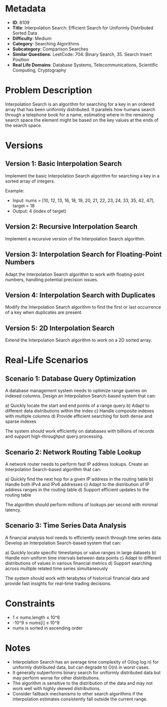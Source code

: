 # Metadata

- **ID**: 8109
- **Title**: Interpolation Search: Efficient Search for Uniformly Distributed Sorted Data
- **Difficulty**: Medium
- **Category**: Searching Algorithms
- **Subcategory**: Comparison Searches
- **Similar Questions**: LeetCode: 704. Binary Search, 35. Search Insert Position
- **Real Life Domains**: Database Systems, Telecommunications, Scientific Computing, Cryptography

# Problem Description

Interpolation Search is an algorithm for searching for a key in an ordered array that has been uniformly distributed. It parallels how humans search through a telephone book for a name, estimating where in the remaining search space the element might be based on the key values at the ends of the search space.

# Versions

## Version 1: Basic Interpolation Search

Implement the basic Interpolation Search algorithm for searching a key in a sorted array of integers.

Example:
- Input: nums = [10, 12, 13, 16, 18, 19, 20, 21, 22, 23, 24, 33, 35, 42, 47], target = 18
- Output: 4 (index of target)

## Version 2: Recursive Interpolation Search

Implement a recursive version of the Interpolation Search algorithm.

## Version 3: Interpolation Search for Floating-Point Numbers

Adapt the Interpolation Search algorithm to work with floating-point numbers, handling potential precision issues.

## Version 4: Interpolation Search with Duplicates

Modify the Interpolation Search algorithm to find the first or last occurrence of a key when duplicates are present.

## Version 5: 2D Interpolation Search

Extend the Interpolation Search algorithm to work on a 2D sorted array.

# Real-Life Scenarios

## Scenario 1: Database Query Optimization

A database management system needs to optimize range queries on indexed columns. Design an Interpolation Search-based system that can:

a) Quickly locate the start and end points of a range query
b) Adapt to different data distributions within the index
c) Handle composite indexes with multiple columns
d) Provide efficient searching for both dense and sparse indexes

The system should work efficiently on databases with billions of records and support high-throughput query processing.

## Scenario 2: Network Routing Table Lookup

A network router needs to perform fast IP address lookups. Create an Interpolation Search-based algorithm that can:

a) Quickly find the next hop for a given IP address in the routing table
b) Handle both IPv4 and IPv6 addresses
c) Adapt to the distribution of IP address ranges in the routing table
d) Support efficient updates to the routing table

The algorithm should perform millions of lookups per second with minimal latency.

## Scenario 3: Time Series Data Analysis

A financial analysis tool needs to efficiently search through time series data. Develop an Interpolation Search-based system that can:

a) Quickly locate specific timestamps or value ranges in large datasets
b) Handle non-uniform time intervals between data points
c) Adapt to different distributions of values in various financial metrics
d) Support searching across multiple related time series simultaneously

The system should work with terabytes of historical financial data and provide fast insights for real-time trading decisions.

# Constraints

- 1 ≤ nums.length ≤ 10^6
- -10^9 ≤ nums[i] ≤ 10^9
- nums is sorted in ascending order

# Notes

- Interpolation Search has an average time complexity of O(log log n) for uniformly distributed data, but can degrade to O(n) in worst cases.
- It generally outperforms binary search for uniformly distributed data but may perform worse for other distributions.
- The algorithm is sensitive to the distribution of the data and may not work well with highly skewed distributions.
- Consider fallback mechanisms to other search algorithms if the interpolation estimates consistently fall outside the current range.